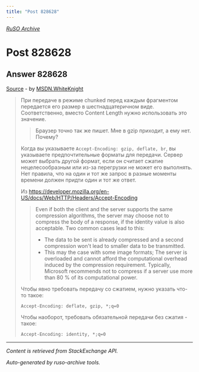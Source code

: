 ```yaml
---
title: "Post 828628"
---
```

<p><i><a href="https://github.com/MSDN-WhiteKnight/ruso-archive/">RuSO Archive</a></i></p>
<h1>Post 828628</h1>
<h2>Answer 828628</h2>
<p><a href="https://ru.stackoverflow.com/a/828628/">Source</a> - by <a href="https://ru.stackoverflow.com/users/240512/msdn-whiteknight">MSDN.WhiteKnight</a></p>
<blockquote>
<p>При передаче в режиме chunked перед каждым фрагментом передается его размер в шестнадцатеричном виде. Соответственно, вместо Content Length нужно использовать это значение.</p>

<blockquote>
  <p>Браузер точно так же пишет. Мне в gzip приходит, а ему нет. Почему? </p>
</blockquote>

<p>Когда вы указываете <code>Accept-Encoding: gzip, deflate, br</code>, вы указываете предпочтительные форматы для передачи. Сервер может выбрать другой формат, если он считает сжатие нецелесообразным или из-за перегрузки не может его выполнять. Нет правила, что на один и тот же запрос в разные моменты времени должен придти один и тот же ответ. </p>

<p>Из <a href="https://developer.mozilla.org/en-US/docs/Web/HTTP/Headers/Accept-Encoding" rel="nofollow noreferrer">https://developer.mozilla.org/en-US/docs/Web/HTTP/Headers/Accept-Encoding</a></p>

<blockquote>
  <p>Even if both the client and the server supports the same compression
  algorithms, the server may choose not to compress the body of a
  response, if the identity value is also acceptable. Two common cases
  lead to this:</p>
  
  <ul>
  <li>The data to be sent is already compressed and a second compression won't lead to smaller data to be transmitted. </li>
  <li>This may the case with some image formats; The server is overloaded and cannot afford the computational overhead induced by the
  compression requirement. Typically, Microsoft recommends not to
  compress if a server use more than 80 % of its computational power.</li>
  </ul>
</blockquote>

<p>Чтобы явно требовать передачу со сжатием, нужно указать что-то такое:</p>

<pre><code>Accept-Encoding: deflate, gzip, *;q=0
</code></pre>

<p>Чтобы наоборот, требовать обязательной передачи без сжатия - такое:</p>

<pre><code>Accept-Encoding: identity, *;q=0
</code></pre>

</blockquote>
<hr/>
<p><i>Content is retrieved from StackExchange API. </i></p>
<p><i>Auto-generated by ruso-archive tools. </i></p>
